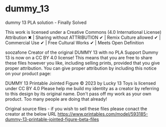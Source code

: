 # dummy_13
dummy 13 PLA solution - Finally Solved


This work is licensed under a
Creative Commons (4.0 International License)
Attribution
✖ | Sharing without ATTRIBUTION
✔ | Remix Culture allowed
✔ | Commercial Use
✔ | Free Cultural Works
✔ | Meets Open Definition

soozafone Creator of the original DUMMY 13 with no PLA Support
Dummy 13 is now on a CC BY 4.0 license!
This means that you are free to share these files however you like, including selling prints, provided that you give proper attribution. You can give proper attribution by including this notice on your product page:

DUMMY 13 Printable Jointed Figure © 2023 by Lucky 13 Toys is licensed under CC BY 4.0
Please help me build my identity as a creator by referring to this design by its original name. Don't pass off my work as your own product. Too many people are doing that already!

Original source files - if you wish to sell these files please conact the creator at the below URL
https://www.printables.com/model/593185-dummy-13-printable-jointed-figure-beta-files
